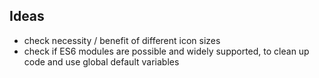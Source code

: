 ## Ideas

- check necessity / benefit of different icon sizes
- check if ES6 modules are possible and widely supported, to clean up code and use global default variables
